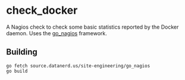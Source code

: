 check_docker
============

A Nagios check to check some basic statistics reported by the Docker
daemon. Uses the [go_nagios](http://source.datanerd.us/site-engineering/go_nagios)
framework.

Building
--------
```
go fetch source.datanerd.us/site-engineering/go_nagios
go build
```
